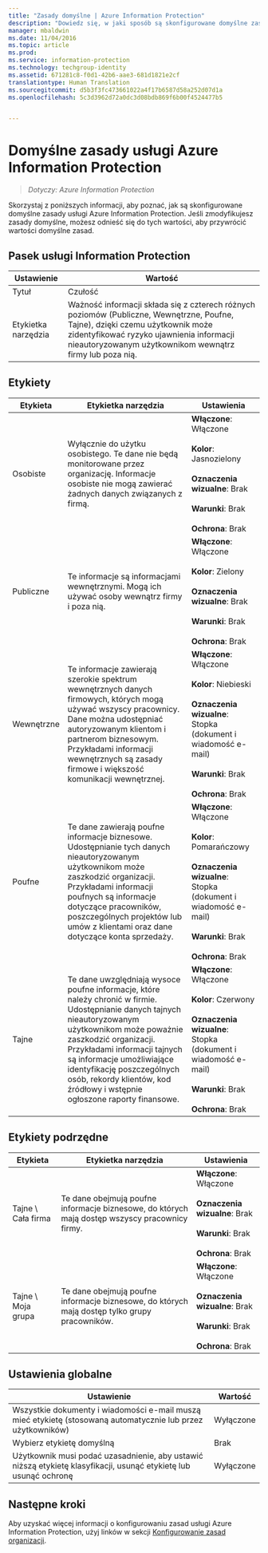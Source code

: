 ```yaml
---
title: "Zasady domyślne | Azure Information Protection"
description: "Dowiedz się, w jaki sposób są skonfigurowane domyślne zasady usługi Azure Information Protection. Jeśli zmodyfikujesz zasady domyślne, możesz odnieść się do tych wartości, aby przywrócić wartości domyślne zasad."
manager: mbaldwin
ms.date: 11/04/2016
ms.topic: article
ms.prod: 
ms.service: information-protection
ms.technology: techgroup-identity
ms.assetid: 671281c8-f0d1-42b6-aae3-681d1821e2cf
translationtype: Human Translation
ms.sourcegitcommit: d5b3f3fc473661022a4f17b6587d58a252d07d1a
ms.openlocfilehash: 5c3d3962d72a0dc3d08bdb869f6b00f4524477b5


---
```


# <a name="the-default-azure-information-protection-policy"></a>Domyślne zasady usługi Azure Information Protection

>*Dotyczy: Azure Information Protection*

Skorzystaj z poniższych informacji, aby poznać, jak są skonfigurowane domyślne zasady usługi Azure Information Protection. Jeśli zmodyfikujesz zasady domyślne, możesz odnieść się do tych wartości, aby przywrócić wartości domyślne zasad.

## <a name="information-protection-bar"></a>Pasek usługi Information Protection

|Ustawienie|Wartość|
|-------------------------------|---------------------------|
|Tytuł|Czułość|
|Etykietka narzędzia|Ważność informacji składa się z czterech różnych poziomów (Publiczne, Wewnętrzne, Poufne, Tajne), dzięki czemu użytkownik może zidentyfikować ryzyko ujawnienia informacji nieautoryzowanym użytkownikom wewnątrz firmy lub poza nią.|

## <a name="labels"></a>Etykiety

|Etykieta|Etykietka narzędzia|Ustawienia|
|-------------------------------|---------------------------|-----------------|
|Osobiste|Wyłącznie do użytku osobistego. Te dane nie będą monitorowane przez organizację. Informacje osobiste nie mogą zawierać żadnych danych związanych z firmą.|**Włączone**: Włączone <br /><br />**Kolor**: Jasnozielony<br /><br />**Oznaczenia wizualne**: Brak <br /><br />**Warunki**: Brak<br /><br />**Ochrona**: Brak|
|Publiczne|Te informacje są informacjami wewnętrznymi. Mogą ich używać osoby wewnątrz firmy i poza nią.|**Włączone**: Włączone <br /><br />**Kolor**: Zielony<br /><br />**Oznaczenia wizualne**: Brak<br /><br />**Warunki**: Brak<br /><br />**Ochrona**: Brak|
|Wewnętrzne|Te informacje zawierają szerokie spektrum wewnętrznych danych firmowych, których mogą używać wszyscy pracownicy. Dane można udostępniać autoryzowanym klientom i partnerom biznesowym. Przykładami informacji wewnętrznych są zasady firmowe i większość komunikacji wewnętrznej.|**Włączone**: Włączone <br /><br />**Kolor**: Niebieski <br /><br />**Oznaczenia wizualne**: Stopka (dokument i wiadomość e-mail)<br /><br />**Warunki**: Brak<br /><br />**Ochrona**: Brak|
|Poufne|Te dane zawierają poufne informacje biznesowe. Udostępnianie tych danych nieautoryzowanym użytkownikom może zaszkodzić organizacji. Przykładami informacji poufnych są informacje dotyczące pracowników, poszczególnych projektów lub umów z klientami oraz dane dotyczące konta sprzedaży.|**Włączone**: Włączone <br /><br />**Kolor**: Pomarańczowy<br /><br />**Oznaczenia wizualne**: Stopka (dokument i wiadomość e-mail)<br /><br />**Warunki**: Brak<br /><br />**Ochrona**: Brak|
|Tajne|Te dane uwzględniają wysoce poufne informacje, które należy chronić w firmie. Udostępnianie danych tajnych nieautoryzowanym użytkownikom może poważnie zaszkodzić organizacji. Przykładami informacji tajnych są informacje umożliwiające identyfikację poszczególnych osób, rekordy klientów, kod źródłowy i wstępnie ogłoszone raporty finansowe.|**Włączone**: Włączone <br /><br />**Kolor**: Czerwony<br /><br />**Oznaczenia wizualne**: Stopka (dokument i wiadomość e-mail)<br /><br />**Warunki**: Brak<br /><br />**Ochrona**: Brak|

## <a name="sublabels"></a>Etykiety podrzędne

|Etykieta|Etykietka narzędzia|Ustawienia|
|-------------------------------|---------------------------|-----------------|
|Tajne \ Cała firma|Te dane obejmują poufne informacje biznesowe, do których mają dostęp wszyscy pracownicy firmy.|**Włączone**: Włączone <br /><br />**Oznaczenia wizualne**: Brak<br /><br />**Warunki**: Brak<br /><br />**Ochrona**: Brak|
|Tajne \ Moja grupa|Te dane obejmują poufne informacje biznesowe, do których mają dostęp tylko grupy pracowników.|**Włączone**: Włączone <br /><br />**Oznaczenia wizualne**: Brak<br /><br />**Warunki**: Brak<br /><br />**Ochrona**: Brak|

## <a name="global-settings"></a>Ustawienia globalne

|Ustawienie|Wartość|
|-------------------------------|---------------------------|
|Wszystkie dokumenty i wiadomości e-mail muszą mieć etykietę (stosowaną automatycznie lub przez użytkowników)|Wyłączone|
|Wybierz etykietę domyślną|Brak|
|Użytkownik musi podać uzasadnienie, aby ustawić niższą etykietę klasyfikacji, usunąć etykietę lub usunąć ochronę|Wyłączone|


## <a name="next-steps"></a>Następne kroki

Aby uzyskać więcej informacji o konfigurowaniu zasad usługi Azure Information Protection, użyj linków w sekcji [Konfigurowanie zasad organizacji](configure-policy.md#configuring-your-organizations-policy). 



<!--HONumber=Nov16_HO1-->


